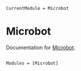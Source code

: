 ```@meta
CurrentModule = Microbot
```

# Microbot

Documentation for [Microbot](https://github.com/czimm79/Microbot.jl).

```@index
```

```@autodocs
Modules = [Microbot]
```
